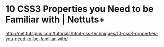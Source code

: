 <!--
id: 2067536886
link: http://kevinisom.info/post/2067536886/10-css3-properties-you-need-to-be-familiar-with
slug: 10-css3-properties-you-need-to-be-familiar-with
date: Thu Dec 02 2010 17:22:35 GMT+1300 (NZDT)
raw: {"blog_name":"kevinisom","id":2067536886,"post_url":"http://kevinisom.info/post/2067536886/10-css3-properties-you-need-to-be-familiar-with","slug":"10-css3-properties-you-need-to-be-familiar-with","type":"link","date":"2010-12-02 04:22:35 GMT","timestamp":1291263755,"state":"published","format":"html","reblog_key":"rkwOQtNa","tags":[],"short_url":"http://tmblr.co/Zw68Yy1xF1ls","highlighted":[],"feed_item":"http://net.tutsplus.com/tutorials/html-css-techniques/10-css3-properties-you-need-to-be-familiar-with/","from_feed_id":650234,"note_count":0,"title":"10 CSS3 Properties you Need to be Familiar with | Nettuts+","url":"http://net.tutsplus.com/tutorials/html-css-techniques/10-css3-properties-you-need-to-be-familiar-with/","description":""}
publish: 2010-12-02
tags: 
title: 10 CSS3 Properties you Need to be Familiar with | Nettuts+
-->


10 CSS3 Properties you Need to be Familiar with | Nettuts+
==========================================================

<http://net.tutsplus.com/tutorials/html-css-techniques/10-css3-properties-you-need-to-be-familiar-with/>

